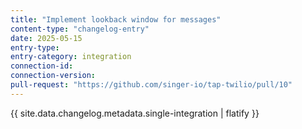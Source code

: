 ```yaml
---
title: "Implement lookback window for messages"
content-type: "changelog-entry"
date: 2025-05-15
entry-type: 
entry-category: integration
connection-id: 
connection-version: 
pull-request: "https://github.com/singer-io/tap-twilio/pull/10"
---
```

{{ site.data.changelog.metadata.single-integration | flatify }}